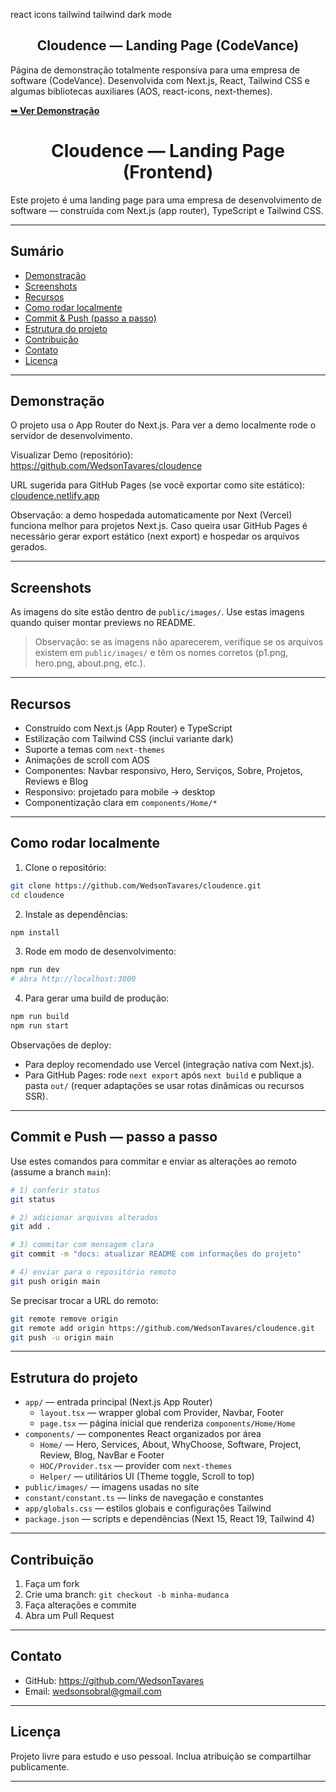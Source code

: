 react icons
tailwind
tailwind dark mode
<!--
Cloudence - Landing page (Next.js + Tailwind)
Este README foi gerado automaticamente a partir da análise do repositório.
-->

<h2 align="center">Cloudence — Landing Page (CodeVance)</h2>

Página de demonstração totalmente responsiva para uma empresa de software (CodeVance). Desenvolvida com Next.js, React, Tailwind CSS e algumas bibliotecas auxiliares (AOS, react-icons, next-themes).

<a href="cloudence.netlify.app" target="_blank" rel="noopener"><strong>➥ Ver Demonstração</strong></a>

<h1 align="center">Cloudence — Landing Page (Frontend)</h1>

Este projeto é uma landing page para uma empresa de desenvolvimento de software — construída com Next.js (app router), TypeScript e Tailwind CSS.

---

## Sumário

- [Demonstração](#demonstra%C3%A7%C3%A3o)
- [Screenshots](#screenshots)
- [Recursos](#recursos)
- [Como rodar localmente](#como-rodar-localmente)
- [Commit & Push (passo a passo)](#commit--push-passo-a-passo)
- [Estrutura do projeto](#estrutura-do-projeto)
- [Contribuição](#contribui%C3%A7%C3%A3o)
- [Contato](#contato)
- [Licença](#licen%C3%A7a)

---


## Demonstração

O projeto usa o App Router do Next.js. Para ver a demo localmente rode o servidor de desenvolvimento.

Visualizar Demo (repositório): <a href="https://github.com/WedsonTavares/cloudence" target="_blank" rel="noopener">https://github.com/WedsonTavares/cloudence</a>

URL sugerida para GitHub Pages (se você exportar como site estático): <a href="cloudence.netlify.app" target="_blank" rel="noopener">cloudence.netlify.app</a>

Observação: a demo hospedada automaticamente por Next (Vercel) funciona melhor para projetos Next.js. Caso queira usar GitHub Pages é necessário gerar export estático (next export) e hospedar os arquivos gerados.

---

## Screenshots

As imagens do site estão dentro de `public/images/`. Use estas imagens quando quiser montar previews no README.

> Observação: se as imagens não aparecerem, verifique se os arquivos existem em `public/images/` e têm os nomes corretos (p1.png, hero.png, about.png, etc.).

---

## Recursos

- Construído com Next.js (App Router) e TypeScript
- Estilização com Tailwind CSS (inclui variante dark)
- Suporte a temas com `next-themes`
- Animações de scroll com AOS
- Componentes: Navbar responsivo, Hero, Serviços, Sobre, Projetos, Reviews e Blog
- Responsivo: projetado para mobile → desktop
- Componentização clara em `components/Home/*`

---

## Como rodar localmente

1. Clone o repositório:

```bash
git clone https://github.com/WedsonTavares/cloudence.git
cd cloudence
```

2. Instale as dependências:

```bash
npm install
```

3. Rode em modo de desenvolvimento:

```bash
npm run dev
# abra http://localhost:3000
```

4. Para gerar uma build de produção:

```bash
npm run build
npm run start
```

Observações de deploy:
- Para deploy recomendado use Vercel (integração nativa com Next.js).
- Para GitHub Pages: rode `next export` após `next build` e publique a pasta `out/` (requer adaptações se usar rotas dinâmicas ou recursos SSR).

---

## Commit e Push — passo a passo

Use estes comandos para commitar e enviar as alterações ao remoto (assume a branch `main`):

```bash
# 1) conferir status
git status

# 2) adicionar arquivos alterados
git add .

# 3) commitar com mensagem clara
git commit -m "docs: atualizar README com informações do projeto"

# 4) enviar para o repositório remoto
git push origin main
```

Se precisar trocar a URL do remoto:

```bash
git remote remove origin
git remote add origin https://github.com/WedsonTavares/cloudence.git
git push -u origin main
```

---

## Estrutura do projeto

- `app/` — entrada principal (Next.js App Router)
	- `layout.tsx` — wrapper global com Provider, Navbar, Footer
	- `page.tsx` — página inicial que renderiza `components/Home/Home`
- `components/` — componentes React organizados por área
	- `Home/` — Hero, Services, About, WhyChoose, Software, Project, Review, Blog, NavBar e Footer
	- `HOC/Provider.tsx` — provider com `next-themes`
	- `Helper/` — utilitários UI (Theme toggle, Scroll to top)
- `public/images/` — imagens usadas no site
- `constant/constant.ts` — links de navegação e constantes
- `app/globals.css` — estilos globais e configurações Tailwind
- `package.json` — scripts e dependências (Next 15, React 19, Tailwind 4)

---

## Contribuição

1. Faça um fork
2. Crie uma branch: `git checkout -b minha-mudanca`
3. Faça alterações e commite
4. Abra um Pull Request

---

## Contato

- GitHub: <a href="https://github.com/WedsonTavares" target="_blank" rel="noopener">https://github.com/WedsonTavares</a>
- Email: wedsonsobral@gmail.com

---

## Licença

Projeto livre para estudo e uso pessoal. Inclua atribuição se compartilhar publicamente.

---

<!-- Fim do README gerado automaticamente -->